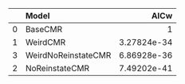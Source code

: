|    | Model               |        AICw |
|---:|:--------------------|------------:|
|  0 | BaseCMR             | 1           |
|  1 | WeirdCMR            | 3.27824e-34 |
|  3 | WeirdNoReinstateCMR | 6.86928e-36 |
|  2 | NoReinstateCMR      | 7.49202e-41 |